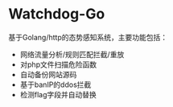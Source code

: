 Watchdog-Go
===========
基于Golang/http的态势感知系统，主要功能包括：
- 网络流量分析/规则匹配拦截/重放
- 对php文件扫描危险函数
- 自动备份网站源码
- 基于banIP的ddos拦截
- 检测flag字段并自动替换


